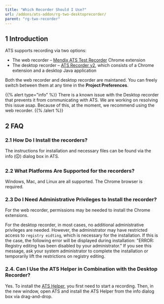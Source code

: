 ```yaml
---
title: "Which Recorder Should I Use?"
url: /addons/ats-addon/rg-two-desktoprecorder/
parent: "rg-two-recorder"
---
```


## 1 Introduction

ATS supports recording via two options:

* The web recorder – [Mendix ATS Test Recorder](https://chrome.google.com/webstore/detail/mendix-ats-test-recorder/kblpnkkjafjgehchjgoacgobnbmfegcp) Chrome extension
* The desktop recorder – [ATS Recorder v2](https://chrome.google.com/webstore/detail/ats-recorder-v2/mkilokgbfghkjoflcagbfglpdmkkghbc), which consists of a Chrome extension and a desktop Java application

Both the web recorder and desktop recorder are maintaned. You can freely switch between them at any time in the **Project Preferences**.

{{% alert type="info" %}}
There is a known issue with the Desktop recorder that prevents it from communicating with ATS. We are working on resolving this issue asap. Because of this, at the moment, we recommend using the web recorder.
{{% /alert %}}

## 2 FAQ

### 2.1 How Do I Install the recorders?  

The instructions for installation and necessary files can be found via the info (🛈) dialog box in ATS.

### 2.2 What Platforms Are Supported for the recorders? 

Windows, Mac, and Linux are all supported. The Chrome browser is required.

### 2.3 Do I Need Administrative Privileges to Install the recorder?  

For the web recorder, permissions may be needed to install the Chrome extensions.

For the desktop recorder, in most cases, no additional administrative privileges are needed. However, the administrator may have restricted access to `registry eidting`, which is necessary for the installation. If this is the case, the following error will be displayed during installation: "ERROR: Registry editing has been disabled by your administrator." If you see this message, ask your system administrator to complete the installation or temporarily lift the restrictions on registry editing.

### 2.4. Can I Use the ATS Helper in Combination with the Desktop Recorder?

Yes. To install the [ATS Helper](rg-two-ats-helper), you first need to start a recording. Then, in the new window, open ATS and install the ATS Helper from the info dialog box via drag-and-drop.
